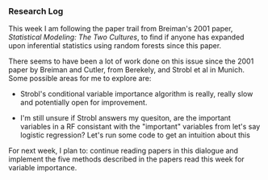 ### Research Log

This week I am following the paper trail from Breiman's 2001 paper, *Statistical Modeling: The Two Cultures*, to find if anyone has expanded upon inferential statistics using random forests since this paper. 

There seems to have been a lot of work done on this issue since the 2001 paper by Breiman and Cutler, from Berekely, and Strobl et al in Munich. Some possible areas for me to explore are:

- Strobl's conditional variable importance algorithm is really, really slow and potentially open for improvement.

- I'm still unsure if Strobl answers my quesiton, are the important variables in a RF consistant with the "important" variables from let's say logistic regression? Let's run some code to get an intuition about this

For next week, I plan to: continue reading papers in this dialogue and implement the five methods described in the papers read this week for variable importance.  
